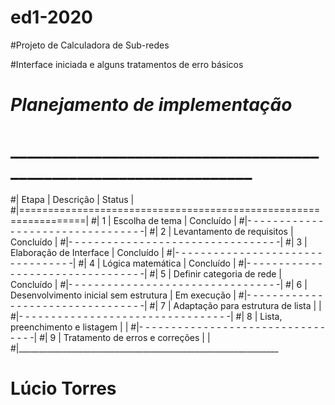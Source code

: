 # ed1-2020

#Projeto de Calculadora de Sub-redes

#Interface iniciada e alguns tratamentos de erro básicos

# *Planejamento de implementação*

# __________________________________________________________________
#| Etapa | Descrição 								| 	 Status	   |
#|=================================================================|
#| 	 1	 | Escolha de tema							|  Concluído   |
#|- - - - - - - - - - - - - - - - - - - - - - - - - - - - - - - - -|
#| 	 2 	 | Levantamento de requisitos				|  Concluído   |
#|- - - - - - - - - - - - - - - - - - - - - - - - - - - - - - - - -|
#| 	 3 	 | Elaboração de Interface					|  Concluído   |
#|- - - - - - - - - - - - - - - - - - - - - - - - - - - - - - - - -|
#| 	 4	 | Lógica matemática						|  Concluído   |
#|- - - - - - - - - - - - - - - - - - - - - - - - - - - - - - - - -|
#| 	 5 	 | Definir categoria de rede 				|  Concluído   |
#|- - - - - - - - - - - - - - - - - - - - - - - - - - - - - - - - -|
#| 	 6 	 | Desenvolvimento inicial sem estrutura 	| Em execução  |
#|- - - - - - - - - - - - - - - - - - - - - - - - - - - - - - - - -|
#| 	 7 	 | Adaptação para estrutura de lista 		|  			   |
#|- - - - - - - - - - - - - - - - - - - - - - - - - - - - - - - - -|
#| 	 8 	 | Lista, preenchimento e listagem 			|   		   |
#|- - - - - - - - - - - - - - - - - - - - - - - - - - - - - - - - -|
#| 	 9 	 | Tratamento de erros e correções 			|  			   |
#|_________________________________________________________________

# Lúcio Torres